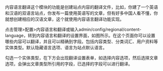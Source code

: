内容语言翻译这个模块的功能是创建站点内容的翻译文件，比如，你建了一个英语和汉语的双语言站点，你发布一篇使用英语写的文章，但有好多中国人看不懂，你就想创建相应的汉语文章，这个就使用内容语言翻译功能实现。

点击管理>配置>内容语言和翻译或输入admin/config/regional/content-language，转到内容语言和翻译的设置界面，如图所示。在这个页面你可以设置哪些内容可以翻译，并且可以精确到字段。包括内容类型、分类词汇、用户资料等实体类型。默认隐藏语言选项、语言为站点默认语言。

勾选一个实体类型，在下方会出现翻译设置表单，如选择内容选项，然后选择文章选项，会弹出文章类型所引用的字段，已选择的字段可以进行翻译。